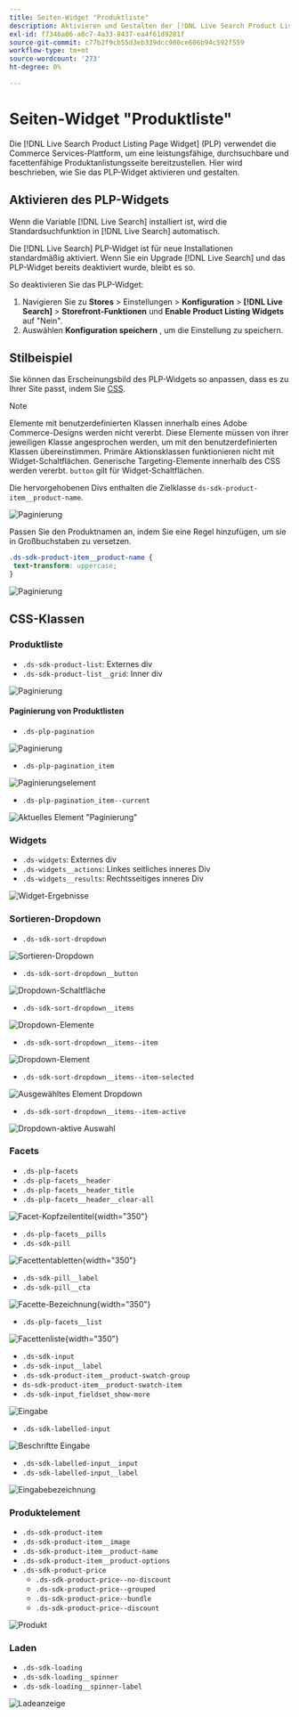 ```yaml
---
title: Seiten-Widget "Produktliste"
description: Aktivieren und Gestalten der [!DNL Live Search Product Listing Page Widget]
exl-id: f7346a06-a8c7-4a33-8437-ea4f61d9281f
source-git-commit: c77b2f9cb55d3eb339dcc900ce606b94c592f559
workflow-type: tm+mt
source-wordcount: '273'
ht-degree: 0%

---
```


# Seiten-Widget &quot;Produktliste&quot;

Die [!DNL Live Search Product Listing Page Widget] (PLP) verwendet die Commerce Services-Plattform, um eine leistungsfähige, durchsuchbare und facettenfähige Produktanlistungsseite bereitzustellen. Hier wird beschrieben, wie Sie das PLP-Widget aktivieren und gestalten.

## Aktivieren des PLP-Widgets

Wenn die Variable [!DNL Live Search] installiert ist, wird die Standardsuchfunktion in [!DNL Live Search] automatisch.

Die [!DNL Live Search] PLP-Widget ist für neue Installationen standardmäßig aktiviert. Wenn Sie ein Upgrade [!DNL Live Search] und das PLP-Widget bereits deaktiviert wurde, bleibt es so.

So deaktivieren Sie das PLP-Widget:

1. Navigieren Sie zu **Stores** > Einstellungen > **Konfiguration** > **[!DNL Live Search]** > **Storefront-Funktionen** und **Enable Product Listing Widgets** auf &quot;Nein&quot;.
1. Auswählen **Konfiguration speichern** , um die Einstellung zu speichern.

## Stilbeispiel

Sie können das Erscheinungsbild des PLP-Widgets so anpassen, dass es zu Ihrer Site passt, indem Sie [CSS](https://developer.adobe.com/commerce/frontend-core/guide/css/).

>[!NOTE]
>
>Elemente mit benutzerdefinierten Klassen innerhalb eines Adobe Commerce-Designs werden nicht vererbt. Diese Elemente müssen von ihrer jeweiligen Klasse angesprochen werden, um mit den benutzerdefinierten Klassen übereinstimmen. Primäre Aktionsklassen funktionieren nicht mit Widget-Schaltflächen.
>Generische Targeting-Elemente innerhalb des CSS werden vererbt. `button` gilt für Widget-Schaltflächen.

Die hervorgehobenen Divs enthalten die Zielklasse `ds-sdk-product-item__product-name`.

![Paginierung](assets/plp-css-example.png)

Passen Sie den Produktnamen an, indem Sie eine Regel hinzufügen, um sie in Großbuchstaben zu versetzen.

```css
.ds-sdk-product-item__product-name {
 text-transform: uppercase;
}
```

![Paginierung](assets/plp-css-example-after.png)

## CSS-Klassen

### Produktliste

* `.ds-sdk-product-list`: Externes div
* `.ds-sdk-product-list__grid`: Inner div

![Paginierung](assets/plp-css-product-list.png)

#### Paginierung von Produktlisten

* `.ds-plp-pagination`

![Paginierung](assets/plp-css-pagination.png)

* `.ds-plp-pagination_item`

![Paginierungselement](assets/plp-css-pagination-item.png)

* `.ds-plp-pagination_item--current`

![Aktuelles Element &quot;Paginierung&quot;](assets/plp-css-pagination-item-current.png)

### Widgets

* `.ds-widgets`: Externes div
* `.ds-widgets__actions`: Linkes seitliches inneres Div
* `.ds-widgets__results`: Rechtsseitiges inneres Div

![Widget-Ergebnisse](assets/plp-css-widgets.png)

### Sortieren-Dropdown

* `.ds-sdk-sort-dropdown`

![Sortieren-Dropdown](assets/plp-css-dropdown.png)

* `.ds-sdk-sort-dropdown__button`

![Dropdown-Schaltfläche](assets/plp-css-dropdown-button.png)

* `.ds-sdk-sort-dropdown__items`

![Dropdown-Elemente](assets/plp-css-dropdown-items.png)

* `.ds-sdk-sort-dropdown__items--item`

![Dropdown-Element](assets/plp-css-dropdown-item.png)

* `.ds-sdk-sort-dropdown__items--item-selected`

![Ausgewähltes Element Dropdown](assets/plp-css-dropdown-selected.png)

* `.ds-sdk-sort-dropdown__items--item-active`

![Dropdown-aktive Auswahl](assets/plp-css-dropdown-active.png)

### Facets

* `.ds-plp-facets`
* `.ds-plp-facets__header`
* `.ds-plp-facets__header_title`
* `.ds-plp-facets__header__clear-all`

![Facet-Kopfzeilentitel](assets/plp-css-facets-title-clear.png){width="350"}

* `.ds-plp-facets__pills`
* `.ds-sdk-pill`

![Facettentabletten](assets/plp-css-facets-pill.png){width="350"}

* `.ds-sdk-pill__label`
* `.ds-sdk-pill__cta`

![Facette-Bezeichnung](assets/plp-css-pill-label-cta.png){width="350"}

* `.ds-plp-facets__list`

![Facettenliste](assets/plp-css-facets-list.png){width="350"}

* `.ds-sdk-input`
* `.ds-sdk-input__label`
* `.ds-sdk-product-item__product-swatch-group`
* `ds-sdk-product-item__product-swatch-item`
* `.ds-sdk-input_fieldset_show-more`

![Eingabe](assets/plp-css-sdk-input.png)

* `.ds-sdk-labelled-input`

![Beschriftte Eingabe](assets/plp-css-labelled-input.png)

* `.ds-sdk-labelled-input__input`
* `.ds-sdk-labelled-input__label`

![Eingabebezeichnung](assets/plp-css-labelled-input-label.png)

### Produktelement

* `.ds-sdk-product-item`
* `.ds-sdk-product-item__image`
* `.ds-sdk-product-item__product-name`
* `.ds-sdk-product-item__product-options`
* `.ds-sdk-product-price`
   * `.ds-sdk-product-price--no-discount`
   * `.ds-sdk-product-price--grouped`
   * `.ds-sdk-product-price--bundle`
   * `.ds-sdk-product-price--discount`

![Produkt](assets/plp-css-product.png)

### Laden

* `.ds-sdk-loading`
* `.ds-sdk-loading__spinner`
* `.ds-sdk-loading__spinner-label`

![Ladeanzeige](assets/plp-css-loading.png)

